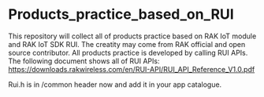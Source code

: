 # Products_practice_based_on_RUI
This repository will collect all of products practice based on RAK IoT module and RAK IoT SDK RUI. The creatity may come from RAK official and open source contributor. 
All products practice is developed by calling RUI APIs. The following document shows all of RUI APIs:  
https://downloads.rakwireless.com/en/RUI-API/RUI_API_Reference_V1.0.pdf  


Rui.h is in /common header now and add it in your app catalogue.
